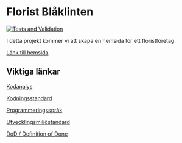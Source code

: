 # Florist Blåklinten
[![Tests and Validation](https://github.com/NTIG-Uppsala/florist-blaklinten/actions/workflows/tests.yml/badge.svg)](https://github.com/NTIG-Uppsala/florist-blaklinten/actions/workflows/tests.yml)

I detta projekt kommer vi att skapa en hemsida för ett floristföretag.

[Länk till hemsida](https://ntig-uppsala.github.io/florist-blaklinten/)

## Viktiga länkar

[Kodanalys](https://docs.google.com/document/d/1c7vDyryzT27GdvIkFmtJ78DW2fKBWqCuAdNZac15HY0/edit?usp=sharing)

[Kodningsstandard](https://docs.google.com/document/d/1wFfwZP935ZeGfM3smYFQcIsZWjdnTPrf31x7uFcyQ4g/edit?usp=sharing)

[Programmeringsspråk](https://docs.google.com/document/d/1qnMGbPmGHVMfdyyBKgLfXzD3TZ1GPl2_ATl2M7Fx19o/edit?usp=sharing)

[Utvecklingsmiljöstandard](https://docs.google.com/document/d/1GZWlghX-j47cD8yNAAIj7s1mAKinmGaFx8jLktwkkUo/edit?usp=sharing)

[DoD / Definition of Done](https://docs.google.com/document/d/1vAVoLG2gqG10fKKBfhncsP1Yi0CG5ap28cbXmeb1bU8/edit?usp=sharing)
